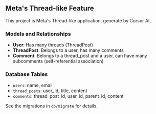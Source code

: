 ## Meta's Thread-like Feature
This project is Meta's Thread-like application, generate by Cursor AI, 

### Models and Relationships

- **User**: Has many threads (ThreadPost)
- **ThreadPost**: Belongs to a user, has many comments
- **Comment**: Belongs to a thread_post and a user, can have many subcomments (self-referential association)

### Database Tables
- `users`: name, email
- `thread_posts`: user_id, title, content
- `comments`: thread_post_id, user_id, parent_id, content

See the migrations in `db/migrate` for details.
